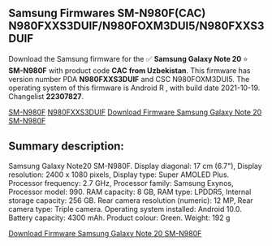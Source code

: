 <h2>Samsung Firmwares SM-N980F(CAC) N980FXXS3DUIF/N980FOXM3DUI5/N980FXXS3DUIF</h2>
Download the Samsung firmware for the ✅ <strong>Samsung Galaxy Note 20 </strong> ⭐ <strong>SM-N980F</strong> with product code <strong>CAC</strong> <strong> from Uzbekistan</strong>. This firmware has version number PDA <strong>N980FXXS3DUIF</strong> and CSC N980FOXM3DUI5. The operating system of this firmware is Android R , with build date 2021-10-19. Changelist <strong>22307827</strong>.


[SM-N980F](https://samfirm.shop/samsung/model/SM-N980F)
[N980FXXS3DUIF](https://samfirm.shop/samsung/pda/N980FXXS3DUIF)
[Download Firmware Samsung Galaxy Note 20 SM-N980F](https://samfirm.shop/samsung/firmware/466599)
<h2>Summary description:</h2>
<p>Samsung Galaxy Note20 SM-N980F. Display diagonal: 17 cm (6.7"), Display resolution: 2400 x 1080 pixels, Display type: Super AMOLED Plus. Processor frequency: 2.7 GHz, Processor family: Samsung Exynos, Processor model: 990. RAM capacity: 8 GB, RAM type: LPDDR5, Internal storage capacity: 256 GB. Rear camera resolution (numeric): 12 MP, Rear camera type: Triple camera. Operating system installed: Android 10.0. Battery capacity: 4300 mAh. Product colour: Green. Weight: 192 g</p>


[Download Firmware Samsung Galaxy Note 20 SM-N980F](https://samfirm.shop/samsung/firmware/466599)
